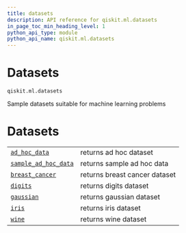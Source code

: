 ```yaml
---
title: datasets
description: API reference for qiskit.ml.datasets
in_page_toc_min_heading_level: 1
python_api_type: module
python_api_name: qiskit.ml.datasets
---
```


<span id="module-qiskit.ml.datasets" />

<span id="qiskit-ml-datasets" />

<span id="datasets-qiskit-ml-datasets" />

# Datasets

<span id="module-qiskit.ml.datasets" />

`qiskit.ml.datasets`

Sample datasets suitable for machine learning problems

# Datasets

|                                                                                                                                             |                               |
| ------------------------------------------------------------------------------------------------------------------------------------------- | ----------------------------- |
| [`ad_hoc_data`](qiskit.ml.datasets.ad_hoc_data#qiskit.ml.datasets.ad_hoc_data "qiskit.ml.datasets.ad_hoc_data")                             | returns ad hoc dataset        |
| [`sample_ad_hoc_data`](qiskit.ml.datasets.sample_ad_hoc_data#qiskit.ml.datasets.sample_ad_hoc_data "qiskit.ml.datasets.sample_ad_hoc_data") | returns sample ad hoc data    |
| [`breast_cancer`](qiskit.ml.datasets.breast_cancer#qiskit.ml.datasets.breast_cancer "qiskit.ml.datasets.breast_cancer")                     | returns breast cancer dataset |
| [`digits`](qiskit.ml.datasets.digits#qiskit.ml.datasets.digits "qiskit.ml.datasets.digits")                                                 | returns digits dataset        |
| [`gaussian`](qiskit.ml.datasets.gaussian#qiskit.ml.datasets.gaussian "qiskit.ml.datasets.gaussian")                                         | returns gaussian dataset      |
| [`iris`](qiskit.ml.datasets.iris#qiskit.ml.datasets.iris "qiskit.ml.datasets.iris")                                                         | returns iris dataset          |
| [`wine`](qiskit.ml.datasets.wine#qiskit.ml.datasets.wine "qiskit.ml.datasets.wine")                                                         | returns wine dataset          |

